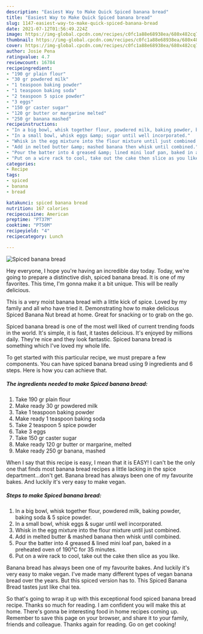 ```yaml
---
description: "Easiest Way to Make Quick Spiced banana bread"
title: "Easiest Way to Make Quick Spiced banana bread"
slug: 1147-easiest-way-to-make-quick-spiced-banana-bread
date: 2021-07-12T01:56:49.224Z
image: https://img-global.cpcdn.com/recipes/c0fc1a88e68938ea/680x482cq70/spiced-banana-bread-recipe-main-photo.jpg
thumbnail: https://img-global.cpcdn.com/recipes/c0fc1a88e68938ea/680x482cq70/spiced-banana-bread-recipe-main-photo.jpg
cover: https://img-global.cpcdn.com/recipes/c0fc1a88e68938ea/680x482cq70/spiced-banana-bread-recipe-main-photo.jpg
author: Josie Pena
ratingvalue: 4.7
reviewcount: 16784
recipeingredient:
- "190 gr plain flour"
- "30 gr powdered milk"
- "1 teaspoon baking powder"
- "1 teaspoon baking soda"
- "2 teaspoon 5 spice powder"
- "3 eggs"
- "150 gr caster sugar"
- "120 gr butter or margarine melted"
- "250 gr banana mashed"
recipeinstructions:
- "In a big bowl, whisk together flour, powdered milk, baking powder, baking soda &amp; 5 spice powder."
- "In a small bowl, whisk eggs &amp; sugar until well incorporated."
- "Whisk in the egg mixture into the flour mixture until just combined."
- "Add in melted butter &amp; mashed banana then whisk until combined."
- "Pour the batter into 4 greased &amp; lined mini loaf pan, baked in a preheated oven of 190°C for 35 minutes."
- "Put on a wire rack to cool, take out the cake then slice as you like."
categories:
- Recipe
tags:
- spiced
- banana
- bread

katakunci: spiced banana bread 
nutrition: 167 calories
recipecuisine: American
preptime: "PT37M"
cooktime: "PT50M"
recipeyield: "4"
recipecategory: Lunch

---
```



![Spiced banana bread](https://img-global.cpcdn.com/recipes/c0fc1a88e68938ea/680x482cq70/spiced-banana-bread-recipe-main-photo.jpg)

Hey everyone, I hope you're having an incredible day today. Today, we're going to prepare a distinctive dish, spiced banana bread. It is one of my favorites. This time, I'm gonna make it a bit unique. This will be really delicious.

This is a very moist banana bread with a little kick of spice. Loved by my family and all who have tried it. Demonstrating how to make delicious Spiced Banana Nut bread at home. Great for snacking or to grab on the go.

Spiced banana bread is one of the most well liked of current trending foods in the world. It's simple, it is fast, it tastes delicious. It's enjoyed by millions daily. They're nice and they look fantastic. Spiced banana bread is something which I've loved my whole life.


To get started with this particular recipe, we must prepare a few components. You can have spiced banana bread using 9 ingredients and 6 steps. Here is how you can achieve that.

<!--inarticleads1-->

##### The ingredients needed to make Spiced banana bread:

1. Take 190 gr plain flour
1. Make ready 30 gr powdered milk
1. Take 1 teaspoon baking powder
1. Make ready 1 teaspoon baking soda
1. Take 2 teaspoon 5 spice powder
1. Take 3 eggs
1. Take 150 gr caster sugar
1. Make ready 120 gr butter or margarine, melted
1. Make ready 250 gr banana, mashed


When I say that this recipe is easy, I mean that it is EASY! I can&#39;t be the only one that finds most banana bread recipes a little lacking in the spice department…don&#39;t get. Banana bread has always been one of my favourite bakes. And luckily it&#39;s very easy to make vegan. 

<!--inarticleads2-->

##### Steps to make Spiced banana bread:

1. In a big bowl, whisk together flour, powdered milk, baking powder, baking soda &amp; 5 spice powder.
1. In a small bowl, whisk eggs &amp; sugar until well incorporated.
1. Whisk in the egg mixture into the flour mixture until just combined.
1. Add in melted butter &amp; mashed banana then whisk until combined.
1. Pour the batter into 4 greased &amp; lined mini loaf pan, baked in a preheated oven of 190°C for 35 minutes.
1. Put on a wire rack to cool, take out the cake then slice as you like.


Banana bread has always been one of my favourite bakes. And luckily it&#39;s very easy to make vegan. I&#39;ve made many different types of vegan banana bread over the years. But this spiced version has to. This Spiced Banana Bread tastes just like chai tea. 

So that's going to wrap it up with this exceptional food spiced banana bread recipe. Thanks so much for reading. I am confident you will make this at home. There's gonna be interesting food in home recipes coming up. Remember to save this page on your browser, and share it to your family, friends and colleague. Thanks again for reading. Go on get cooking!
